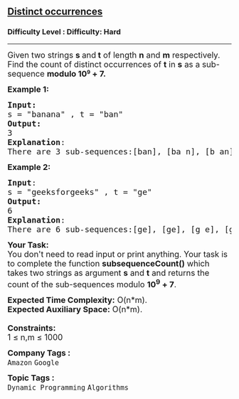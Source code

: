 <h2><a href="https://www.geeksforgeeks.org/problems/distinct-occurrences/0">Distinct occurrences</a></h2><h3>Difficulty Level : Difficulty: Hard</h3><hr><div class="problems_problem_content__Xm_eO"><p><span style="font-size: 18px;">Given two strings <strong>s </strong>and<strong> t</strong> of length <strong>n</strong> and <strong>m</strong> respectively. Find the count of distinct occurrences of <strong>t</strong> in <strong>s</strong> as a sub-sequence </span><strong><span style="font-size: 18px;">modulo&nbsp;10</span><sup>9</sup></strong><span style="font-size: 18px;"><strong> + 7.</strong></span></p>
<p><span style="font-size: 18px;"><strong>Example 1:</strong></span></p>
<pre><span style="font-size: 18px;"><strong>Input:</strong>
s = "banana" , t = "ban"
<strong>Output:</strong> <br>3
<strong>Explanation</strong>: <br>There are 3 sub-sequences:[ban], [ba n], [b an].</span>
</pre>
<p><span style="font-size: 18px;"><strong>Example 2:</strong></span></p>
<pre><span style="font-size: 18px;"><strong>Input</strong>:
s = "geeksforgeeks" , t = "ge"
<strong>Output:</strong> <br>6
<strong>Explanation</strong>: <br>There are 6 sub-sequences:[ge], [ge], [g e], [g e] [g e] and [g e].</span>
</pre>
<p><span style="font-size: 18px;"><strong>Your Task:</strong><br>You don't need to read input or print anything. Your task is to complete the function <strong>subsequenceCount()</strong> which takes two strings as argument <strong>s</strong> and <strong>t</strong> and returns the count of the sub-sequences modulo <strong>10<sup>9</sup> + 7</strong>.</span></p>
<p><span style="font-size: 18px;"><strong>Expected Time Complexity:</strong>&nbsp;O(n*m).<br><strong>Expected Auxiliary Space:</strong>&nbsp;O(n*m).<br><br><strong>Constraints:</strong><br>1 ≤ n,m ≤ 1000<br></span></p></div><p><span style=font-size:18px><strong>Company Tags : </strong><br><code>Amazon</code>&nbsp;<code>Google</code>&nbsp;<br><p><span style=font-size:18px><strong>Topic Tags : </strong><br><code>Dynamic Programming</code>&nbsp;<code>Algorithms</code>&nbsp;